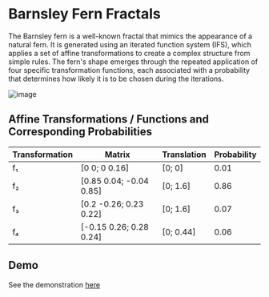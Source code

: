 # Barnsley Fern Fractals

The Barnsley fern is a well-known fractal that mimics the appearance of a natural fern. It is generated using an iterated function system (IFS), which applies a set of affine transformations to create a complex structure from simple rules. The fern's shape emerges through the repeated application of four specific transformation functions, each associated with a probability that determines how likely it is to be chosen during the iterations.

![image](https://github.com/user-attachments/assets/6a865111-a185-4f40-94ef-e89191891345)

## Affine Transformations / Functions and Corresponding Probabilities

| Transformation | Matrix                  | Translation | Probability |
| -------------- | ----------------------- | ----------- | ----------- |
| f₁             | [0 0; 0 0.16]           | [0; 0]      | 0.01        |
| f₂             | [0.85 0.04; -0.04 0.85] | [0; 1.6]    | 0.86        |
| f₃             | [0.2 -0.26; 0.23 0.22]  | [0; 1.6]    | 0.07        |
| f₄             | [-0.15 0.26; 0.28 0.24] | [0; 0.44]   | 0.06        |

## Demo

See the demonstration [here](https://barnsley-fern.vercel.app)
